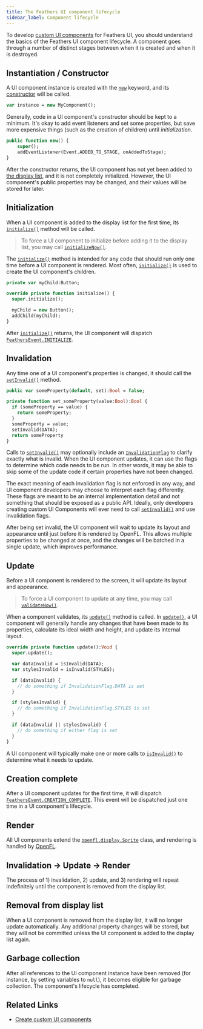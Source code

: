 ```yaml
---
title: The Feathers UI component lifecycle
sidebar_label: Component lifecycle
---
```


To develop [custom UI components](./custom-ui-components.md) for Feathers UI, you should understand the basics of the Feathers UI component lifecycle. A component goes through a number of distinct stages between when it is created and when it is destroyed.

## Instantiation / Constructor

A UI component instance is created with the [`new`](https://haxe.org/manual/expression-new.html) keyword, and its [constructor](https://haxe.org/manual/types-class-constructor.html) will be called.

```haxe
var instance = new MyComponent();
```

Generally, code in a UI component's constructor should be kept to a minimum. It's okay to add event listeners and set some properties, but save more expensive things (such as the creation of children) until _initialization_.

```haxe
public function new() {
    super();
    addEventListener(Event.ADDED_TO_STAGE, onAddedToStage);
}
```

After the constructor returns, the UI component has not yet been added to [the display list](https://books.openfl.org/openfl-developers-guide/display-programming/basics-of-display-programming.html), and it is not completely initialized. However, the UI component's public properties may be changed, and their values will be stored for later.

## Initialization

When a UI component is added to the display list for the first time, its [`initialize()`](https://api.feathersui.com/current/feathers/core/FeathersControl.html#initialize) method will be called.

> To force a UI component to initialize before adding it to the display list, you may call [`initializeNow()`](https://api.feathersui.com/current/feathers/core/IUIControl.html#initializeNow).

The [`initialize()`](https://api.feathersui.com/current/feathers/core/FeathersControl.html#initialize) method is intended for any code that should run only one time before a UI component is rendered. Most often, [`initialize()`](https://api.feathersui.com/current/feathers/core/FeathersControl.html#initialize) is used to create the UI component's children.

```haxe
private var myChild:Button;

override private function initialize() {
  super.initialize();

  myChild = new Button();
  addChild(myChild);
}
```

After [`initialize()`](https://api.feathersui.com/current/feathers/core/FeathersControl.html#initialize) returns, the UI component will dispatch [`FeathersEvent.INITIALIZE`](https://api.feathersui.com/current/feathers/events/FeathersEvent.html#INITIALIZE).

## Invalidation

Any time one of a UI component's properties is changed, it should call the [`setInvalid()`](https://api.feathersui.com/current/feathers/core/ValidatingSprite.html#setInvalid) method.

```haxe
public var someProperty(default, set):Bool = false;

private function set_someProperty(value:Bool):Bool {
  if (someProperty == value) {
    return someProperty;
  }
  someProperty = value;
  setInvalid(DATA);
  return someProperty
}
```

Calls to [`setInvalid()`](https://api.feathersui.com/current/feathers/core/ValidatingSprite.html#setInvalid) may optionally include an [`InvalidationFlag`](https://api.feathersui.com/current/feathers/core/InvalidationFlag.html) to clarify exactly what is invalid. When the UI component updates, it can use the flags to determine which code needs to be run. In other words, it may be able to skip some of the update code if certain properties have not been changed.

The exact meaning of each invalidation flag is not enforced in any way, and UI component developers may choose to interpret each flag differently. These flags are meant to be an internal implementation detail and not something that should be exposed as a public API. Ideally, only developers creating custom UI Components will ever need to call [`setInvalid()`](https://api.feathersui.com/current/feathers/core/ValidatingSprite.html#setInvalid) and use invalidation flags.

After being set invalid, the UI component will wait to update its layout and appearance until just before it is rendered by OpenFL. This allows multiple properties to be changed at once, and the changes will be batched in a single update, which improves performance.

## Update

Before a UI component is rendered to the screen, it will update its layout and appearance.

> To force a UI component to update at any time, you may call [`validateNow()`](https://api.feathersui.com/current/feathers/core/IValidating.html#validateNow).

When a component validates, its [`update()`](https://api.feathersui.com/current/feathers/core/FeathersControl.html#update) method is called. In [`update()`](https://api.feathersui.com/current/feathers/core/FeathersControl.html#update), a UI component will generally handle any changes that have been made to its properties, calculate its ideal width and height, and update its internal layout.

```haxe
override private function update():Void {
  super.update();

  var dataInvalid = isInvalid(DATA);
  var stylesInvalid = isInvalid(STYLES);

  if (dataInvalid) {
    // do something if InvalidationFlag.DATA is set
  }

  if (stylesInvalid) {
    // do something if InvalidationFlag.STYLES is set
  }

  if (dataInvalid || stylesInvalid) {
    // do something if either flag is set
  }
}
```

A UI component will typically make one or more calls to [`isInvalid()`](https://api.feathersui.com/current/feathers/core/ValidatingSprite.html#isInvalid) to determine what it needs to update.

## Creation complete

After a UI component updates for the first time, it will dispatch [`FeathersEvent.CREATION_COMPLETE`](https://api.feathersui.com/current/feathers/events/FeathersEvent.html#CREATION_COMPLETE). This event will be dispatched just one time in a UI component's lifecycle.

## Render

All UI components extend the [`openfl.display.Sprite`](https://api.openfl.org/openfl/display/Sprite.html) class, and rendering is handled by [OpenFL](https://openfl.org/).

## Invalidation -> Update -> Render

The process of 1) invalidation, 2) update, and 3) rendering will repeat indefinitely until the component is removed from the display list.

## Removal from display list

When a UI component is removed from the display list, it will no longer update automatically. Any additional property changes will be stored, but they will not be committed unless the UI component is added to the display list again.

## Garbage collection

After all references to the UI component instance have been removed (for instance, by setting variables to `null`), it becomes eligible for garbage collection. The component's lifecycle has completed.

## Related Links

- [Create custom UI components](./custom-ui-components.md)

